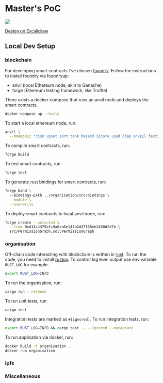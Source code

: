 # Master's PoC

![](https://github.com/petroniuss/masters/actions/workflows/ci.yml/badge.svg)

[Design on Excalidraw](https://excalidraw.com/#token=9wvvufCJTAaAYfN1Qjf9I)

## Local Dev Setup

### blockchain
For developing smart contracts I've chosen [foundry](https://github.com/foundry-rs/foundry). 
Follow the instructions to install foundry via foundryup:
- anvil (local Ethereum node, akin to Ganache)
- forge (Ethereum testing framework, like Truffle)

There exists a docker-compose that runs an anvil node 
and deploys the smart contracts.
```bash
docker-compose up --build
```

To start a local ethereum node, run:
```bash
anvil \
  --mnemonic "risk upset sort tank hazard ignore used clap unveil festival barrel wrap"
```

To compile smart contracts, run:
```bash
forge build
```

To test smart contracts, run:
```bash
forge test
```

To generate rust bindings for smart contracts, run:
```bash
forge bind \ 
  --bindings-path ../organisation/src/bindings \
  --module \
  --overwrite
```

To deploy smart contracts to local anvil node, run:
```bash
forge create --unlocked \
  --from 0xd13c4379bfc9a0ea5e147b2d37f65eb2400dfd7b \
  src/PermissionGraph.sol:PermissionGraph
```

### organisation
Off-chain code interacting with blockchain is written in [rust](https://www.rust-lang.org/).
To run the code, you need to install [rustup](https://rustup.rs/).
To control log level output use env variable `RUST_LOG` for example:
```bash
export RUST_LOG=INFO
```

To run the organisation, run:
```bash
cargo run --release
```

To run unit tests, run:
```bash
cargo test
```

Integration tests are marked as `#[ignored]`. To run integration tests, run:
```bash
export RUST_LOG=INFO && cargo test -- --ignored --nocapture
```

To run application via docker, run:
```bash
docker build -t organisation .
dokcer run organisation
```

### ipfs

### Miscellaneous
